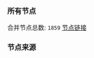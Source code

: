 ### 所有节点
合并节点总数: `1859`
[节点链接](https://raw.githubusercontent.com/rzhy1/11/master/sub/sub_merge_base64.txt)

### 节点来源
